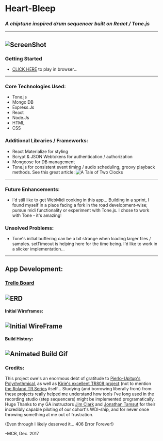 # Heart-Bleep

### *A chiptune inspired drum sequencer built on React / Tone.js*
----
![ScreenShot](https://i.imgur.com/XBFVK6a.png)
----
### Getting Started
- [CLICK HERE](https://aqueous-temple-93653.herokuapp.com/) to play in browser... 

---
### Core Technologies Used:
- Tone.js
- Mongo DB
- Express.Js
- React 
- Node.Js
- HTML 
- CSS

### Additional Libraries / Frameworks:
- React Materialize for styling
- Bcrypt & JSON Webtokens for authentication / authorization
- Mongoose for DB management
- Tone.js for consistent event timing / audio scheduling, groovy playback methods.  See this great article: ![A Tale of Two Clocks](https://www.html5rocks.com/en/tutorials/audio/scheduling/)
---

### Future Enhancements: 
- I'd still like to get WebMidi cooking in this app... Building in a sprint, I found myself in a place facing a fork in the road development-wise; pursue midi functionality or experiment with Tone.js.  I chose to work with Tone - it's amazing!

### Unsolved Problems: 
- Tone's initial buffering can be a bit strange when loading larger files / samples.  setTimeout is helping here for the time being.  I'd like to work in a slicker implementation...

---

## App Development:

### [Trello Board](https://trello.com/b/pFZWBZKW/heart-bleep)

![ERD](https://i.imgur.com/ey2508j.png)
----
#### Initial Wireframes:

![Initial WireFrame](https://i.imgur.com/dRTcQdx.png)
----

#### Build History:
![Animated Build Gif](https://i.imgur.com/B5dvTYb.gif)
----

### Credits: 

This project owe's an enormous debt of gratitude to [Pierlo-Upitup's Polyrhythmical](https://github.com/pierlo-upitup/polyrhythmical/blob/master/src/components/StepSequencer.js), as well as [Kirie's excellent TR808 project](https://github.com/kirie/StepSequencer) (not to mention [the Roland TR Series](https://en.wikipedia.org/wiki/Roland_TR-808) itself...  Studying (and borrowing liberally from) from these projects really helped me understand how tools I've long used in the recording studio (step sequencers) might be implemented programatically.  Huge Thanks to my 
GA instructors [Jim Clark](https://github.com/jim-clark) and [Jonathan Tamsut](https://github.com/jtamsut) for their incredibly capable piloting of our cohort's WDI-ship, and for never once throwing something at me out of frustration.

(Even through I likely deserved it...  406 Error Forever!)

-MCB, Dec. 2017